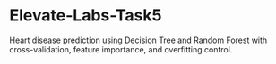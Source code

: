 # Elevate-Labs-Task5
Heart disease prediction using Decision Tree and Random Forest with cross-validation, feature importance, and overfitting control.
